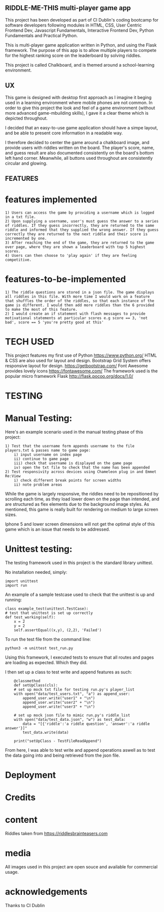 
## RIDDLE-ME-THIS multi-player game app

This project has been developed as part of CI Dublin's coding bootcamp for software developers following modules in HTML, CSS, User Centric Frontend Dev, Javascript Fundamentals, Interactive Frontend Dev, Python Fundamentals and Practical Python. 

This is multi-player game application written in Python, and using the Flask framework. The purpose of this app is to allow multiple players to compete for the highest ranking score on the leaderboard by solving riddles. 

This project is called Chalkboard, and is themed around a school-learning environment. 

## UX
This game is designed with desktop first approach as I imagine it beging used in a learning environment where mobile phones are not common. In order to give this project the look and feel of a game environment (without more advanced game-mbuilding skills), I gave it a clear theme which is depicted throughout. 

I decided that an easy-to-use game application should have a simpe layout, and be able to present core information in a readable way. 

I therefore decided to center the game around a chalkboard image, and provide users with riddles written on the board. The player's score, name, and guess result are also documented consistently on the board's bottom left hand corner. Meanwhile, all buttons used throughout are consistently circular and glowing.  

## FEATURES

# features implemented

    1) Users can access the game by providing a username which is logged in a txt file. 
    2) Upon supplying a username, user's must guess the answer to a series of riddles. If they guess incorrectly, they are returned to the same riddle and informed that they supplied the wrong answer. If they guess correctly they are returned to the next riddle and their score is incremented by one. 
    3) After reaching the end of the game, they are returned to the game over page, where they are shown a leaderboard with top 5 highest scores. 
    4) Users can then choose to 'play again' if they are feeling competitive.

# features-to-be-implemented

    1) The riddle questions are stored in a json file. The game displays all riddles in this file. With more time I would work on a feature that shuffles the order of the riddles, so that each instance of the game is different. I would then add more riddles than the 6 provided to make the most of this feature.
    2) I would create an if statement with flash messages to provide motivational statements at particular scores e.g score == 3, 'not bad', score == 5 'you're pretty good at this'

# TECH USED
This project features my first use of Python https://www.python.org/
HTML & CSS are also used for layout and design.
Bootstrap Grid System offers responsive layout for design. https://getbootstrap.com/ 
Font Awesome provides lovely icons https://fontawesome.com/
The framework used is the popular micro framework Flask http://flask.pocoo.org/docs/1.0/

# TESTING 

# Manual Testing: 

Here's an example scenario used in the manual testing phase of this project: 

    1) Test that the username form appends username to the file players.txt & passes name to game page:
        i) input username on index page 
        ii) continue to game page
        iii) check that username is displayed on the game page
        iv) open the txt file to check that the name has been appended
    2) Test responsivity across devices using Chameleon plug in and Emmet Re:View
        i) check different break points for screen widths
        ii) note problem areas

While the game is largely responsive, the riddles need to be repositioned by scrolling each time, as they load lower down on the page than intended, and are structured as flex elements due to the background image styles. As mentioned, this game is really built for rendering on medium to large screen sizes. 

Iphone 5 and lower screen dimensions will not get the optimal style of this game which is an issue that needs to be addressed.  

# Unittest testing: 

The testing framework used in this project is the standard library unittest. 

No installation needed, simply: 

    import unittest
    import run

An example of a sample testcase used to check that the unittest is up and running: 

    class example_test(unittest.TestCase):
    # test that unittest is set up correctly
    def test_working(self):
        x = 2
        y = 2
        self.assertEqual((x,y), (2,2), 'Failed')

To run the test file from the command line: 

    python3 -m unittest test_run.py
    
Using this framework, I executed tests to ensure that all routes and pages are loading as expected. Which they did. 

I then set up a class to test write and append features as such: 

        @classmethod
        def setUpClass(cls): 
        # set up mock txt file for testing run.py's player_list
        with open("data/test_users.txt", "a") as append_user:
            append_user.write("user1" + "\n")  
            append_user.write("user2" + "\n")
            append_user.write("user3" + "\n")

        # set up mock json file to mimic run.py's riddle_list
        with open("data/test_data.json", "w") as test_data:
            data = "[{'riddle':'a riddle question', 'answer':'a riddle answer'}]"
            test_data.write(data)
        
        print("setUpClass - TestFileReadAppend")

From here, I was able to test write and append operations aswell as to test the data going into and being retrieved from the json file. 

# Deployment 

# Credits 
# content
Riddles taken from https://riddlesbrainteasers.com 

# media 
All images used in this project are open souce and available for commercial usage. 

# acknowledgements 
Thanks to CI Dublin 
